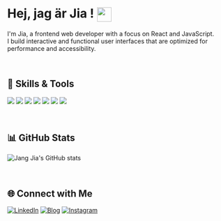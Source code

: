 # Hej, jag är Jia ! <img align="center" src="https://github.com/rajput2107/rajput2107/blob/master/Assets/Handshake.gif" height="33px" />

I'm Jia, a frontend web developer with a focus on React and JavaScript. <br/> I build interactive and functional user interfaces that are optimized for performance and accessibility.

<br />

## 🔧 Skills & Tools

![](https://img.shields.io/badge/Code-React-informational?style=flat&logo=react&logoColor=white&color=BDDEA1)
![](https://img.shields.io/badge/Code-JavaScript-informational?style=flat&logo=javascript&logoColor=white&color=BDDEA1)
![](https://img.shields.io/badge/Style-StyledComponents-informational?style=flat&logo=styled-components&logoColor=white&color=BDDEA1)
![](https://img.shields.io/badge/Tools-Git-informational?style=flat&logo=git&logoColor=white&color=BDDEA1)
![](https://img.shields.io/badge/Tools-Jira-informational?style=flat&logo=jira&logoColor=white&color=BDDEA1)
![](https://img.shields.io/badge/Design-Figma-informational?style=flat&logo=figma&logoColor=white&color=BDDEA1)
![](https://img.shields.io/badge/Hosting-Vercel-informational?style=flat&logo=vercel&logoColor=white&color=BDDEA1)

<br />

## 📊 GitHub Stats

![Jang Jia's GitHub stats](https://github-readme-stats.vercel.app/api?username=jangjia01234&show_icons=true&theme=apprentice)

<br />

## 🌐 Connect with Me

[![LinkedIn](https://img.shields.io/badge/-LinkedIn-333?logo=linkedin&logoColor=white&style=for-the-badge)](https://www.linkedin.com/in/jiajang/)
[![Blog](https://img.shields.io/badge/-Blog-333?logo=react&logoColor=white&style=for-the-badge)](https://hejnino.tistory.com/)
[![Instagram](https://img.shields.io/badge/-Instagram-333?logo=instagram&logoColor=white&style=for-the-badge)](https://www.instagram.com/dazezd_z/)
